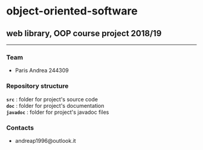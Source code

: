 # object-oriented-software

<h2>web library, OOP course project 2018/19</h2>
<hr>
<h3>Team</h3>
<ul>
<li>Paris Andrea 244309
</ul>

<h3>Repository structure</h3>

<b>`src`</b> : folder for project's source code <br>
<b>`doc`</b> : folder for project's documentation <br>
<b>`javadoc`</b> : folder for project's javadoc files <br>

<h3>Contacts</h3>
<ul>
  <li>andreap1996@outlook.it</li>
</ul>


